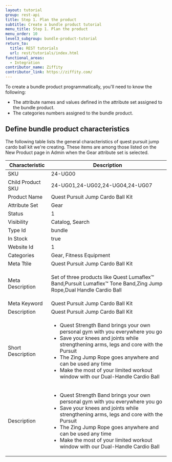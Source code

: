 ```yaml
---
layout: tutorial
group: rest-api
title: Step 1. Plan the product
subtitle: Create a bundle product tutorial
menu_title: Step 1. Plan the product
menu_order: 10
level3_subgroup: bundle-product-tutorial
return_to:
  title: REST tutorials
  url: rest/tutorials/index.html
functional_areas:
  - Integration
contributor_name: Ziffity
contributor_link: https://ziffity.com/
---
```


To create a bundle product programmatically, you'll need to know the following:

*  The attribute names and values defined in the attribute set assigned to the bundle product.
*  The categories numbers assigned to the bundle product.

## Define bundle product characteristics

The following table lists the general characteristics of quest pursuit jump cardo ball kit we're creating. These items are among those listed on the New Product page in Admin when the Gear attribute set is selected.

Characteristic | Description
--- | ---
SKU | 24-UG00
Child Product SKU | 24-UG01,24-UG02,24-UG04,24-UG07
Product Name | Quest Pursuit Jump Cardo Ball Kit
Attribute Set | Gear
Status | 1
Visibility | Catalog, Search
Type Id | bundle
In Stock | true
Website Id | 1
Categories | Gear, Fitness Equipment
Meta Ttile | Quest Pursuit Jump Cardo Ball Kit
Meta Description | <p>Set of three products like  Quest Lumaflex™ Band,Pursuit Lumaflex™ Tone Band,Zing Jump Rope,Dual Handle Cardio Ball</p>
Meta Keyword | Quest Pursuit Jump Cardo Ball Kit
Description | Quest Pursuit Jump Cardo Ball Kit
Short Description | <ul><li>Quest Strength Band brings your own personal gym with you everywhere you go</li><li>Save your knees and joints while strengthening arms, legs and core with the Pursuit</li><li>The Zing Jump Rope goes anywhere and can be used any time</li><li>Make the most of your limited workout window with our Dual-Handle Cardio Ball</li></ul>
Description | <ul><li>Quest Strength Band brings your own personal gym with you everywhere you go</li><li>Save your knees and joints while strengthening arms, legs and core with the Pursuit</li><li>The Zing Jump Rope goes anywhere and can be used any time</li><li>Make the most of your limited workout window with our Dual-Handle Cardio Ball</li></ul>